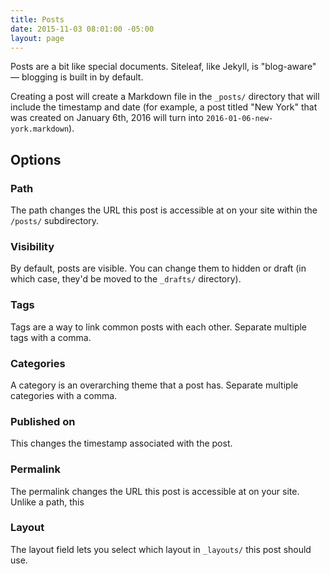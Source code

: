 ```yaml
---
title: Posts
date: 2015-11-03 08:01:00 -05:00
layout: page
---
```


Posts are a bit like special documents. Siteleaf, like Jekyll, is "blog-aware" — blogging is built in by default.

Creating a post will create a Markdown file in the `_posts/` directory that will include the timestamp and date (for example, a post titled "New York" that was created on January 6th, 2016 will turn into `2016-01-06-new-york.markdown`).

## Options

### Path

The path changes the URL this post is accessible at on your site within the `/posts/` subdirectory.

### Visibility

By default, posts are visible. You can change them to hidden or draft (in which case, they'd be moved to the `_drafts/` directory).

### Tags

Tags are a way to link common posts with each other. Separate multiple tags with a comma.

### Categories

A category is an overarching theme that a post has. Separate multiple categories with a comma.

### Published on

This changes the timestamp associated with the post.

### Permalink

The permalink changes the URL this post is accessible at on your site. Unlike a path, this

### Layout

The layout field lets you select which layout in `_layouts/` this post should use.